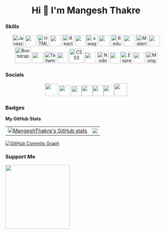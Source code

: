<h1 align="center">Hi 👋 I'm Mangesh Thakre</h1>


### Skills

<p align="center">
 <a href="https://developer.mozilla.org/en-US/docs/Web/JavaScript" target="_blank" rel="noreferrer"><img src="https://res.cloudinary.com/dfyznrd0v/image/upload/v1671193307/js_vcrbs0.png" width="36" height="36" alt="Javascript" /></a>
 <img src="https://res.cloudinary.com/dfyznrd0v/image/upload/v1671006911/space_slwjuy.png" width="34" height="34" />
 <a href="https://developer.mozilla.org/en-US/docs/Glossary/HTML5" target="_blank" rel="noreferrer"><img src="https://res.cloudinary.com/dfyznrd0v/image/upload/v1671194343/5847f5c3cef1014c0b5e489d_bkzvkl.png" width="36" height="36" alt="HTML5" /></a>
 <img src="https://res.cloudinary.com/dfyznrd0v/image/upload/v1671006911/space_slwjuy.png" width="34" height="34" />
 <a href="https://reactjs.org/" target="_blank" rel="noreferrer"><img src="https://res.cloudinary.com/dfyznrd0v/image/upload/v1671194935/pngwing.com_1_w4ltgf.png" width="36" height="36" alt="React" /></a>
 <img src="https://res.cloudinary.com/dfyznrd0v/image/upload/v1671006911/space_slwjuy.png" width="34" height="34" /><a href="https://swagger.io/" target="_blank" rel="noreferrer"><img src="https://res.cloudinary.com/dfyznrd0v/image/upload/v1671198693/swagger_vz3y5c.svg" width="36" height="36" alt="swagger" /></a>
 <img src="https://res.cloudinary.com/dfyznrd0v/image/upload/v1671006911/space_slwjuy.png" width="34" height="34" />
 <a href="https://redux.js.org/" target="_blank" rel="noreferrer"><img src="https://res.cloudinary.com/dfyznrd0v/image/upload/v1671194997/pngwing.com_2_qjymrc.png" width="36" height="36" alt="Redux" /></a>
 <img src="https://res.cloudinary.com/dfyznrd0v/image/upload/v1671006911/space_slwjuy.png" width="34" height="34" />
 <a href="https://mui.com/" target="_blank" rel="noreferrer"><img src="https://res.cloudinary.com/dfyznrd0v/image/upload/v1671198543/icons8-material-ui-480_ggycm0.png" width="36" height="36" alt="Material UI" /></a>
 <img src="https://res.cloudinary.com/dfyznrd0v/image/upload/v1671006911/space_slwjuy.png" width="34" height="34" />
 <a href="https://getbootstrap.com/" target="_blank" rel="noreferrer"><img src="https://res.cloudinary.com/dfyznrd0v/image/upload/v1671198274/pngegg_6_zg0yih.png"  height="50" alt="Bootstrap" /></a>
 <img src="https://res.cloudinary.com/dfyznrd0v/image/upload/v1671006911/space_slwjuy.png" width="34" height="34" />
 <a href="https://tailwindcss.com/" target="_blank" rel="noreferrer"><img src="https://res.cloudinary.com/dfyznrd0v/image/upload/v1671195361/pngwing.com_4_sviowe.png"  height="36" alt="Tailwind Css" /></a>
 <img src="https://res.cloudinary.com/dfyznrd0v/image/upload/v1671006911/space_slwjuy.png" width="34" height="34" />
 <a href="https://www.w3.org/TR/CSS/#css" target="_blank" rel="noreferrer"><img src="https://res.cloudinary.com/dfyznrd0v/image/upload/v1671194546/pngwing.com_uwfp5q.png" width="45" height="45" alt="CSS3" /></a>
 <img src="https://res.cloudinary.com/dfyznrd0v/image/upload/v1671006911/space_slwjuy.png" width="34" height="34" />
 <a href="https://nodejs.org/en/" target="_blank" rel="noreferrer"><img src="https://res.cloudinary.com/dfyznrd0v/image/upload/v1671195109/pngwing.com_3_xjsw8m.png" width="36" height="36" alt="NodeJS" /></a>
 <img src="https://res.cloudinary.com/dfyznrd0v/image/upload/v1671006911/space_slwjuy.png" width="34" height="34" /><a href="https://expressjs.com/" target="_blank" rel="noreferrer"><img src="https://res.cloudinary.com/dfyznrd0v/image/upload/v1671196539/pngegg_zmzoxk.png"  height="36" alt="Express" /></a>
 <img src="https://res.cloudinary.com/dfyznrd0v/image/upload/v1671006911/space_slwjuy.png" width="34" height="34" />
 <a href="https://www.mongodb.com/" target="_blank" rel="noreferrer"><img src="https://res.cloudinary.com/dfyznrd0v/image/upload/v1671198030/pngegg_1_zwtmkx.png" height="36" alt="MongoDB" /></a></p>


### Socials
<p align="center"> <a href="https://mangeshthakre.cyclic.app" target="_blank" rel="noreferrer"><img src="https://res.cloudinary.com/dfyznrd0v/image/upload/v1670833732/jvftdspwhrcnu0yhnajd.png" width="40" height="40" /></a> <img src="https://res.cloudinary.com/dfyznrd0v/image/upload/v1671006911/space_slwjuy.png" width="34" height="34" /> <a href="https://www.linkedin.com/in/mangesh-thakre-a55b13217" target="_blank" rel="noreferrer"><img src="https://res.cloudinary.com/dfyznrd0v/image/upload/v1671006444/linkedin_esrloq.svg" width="32" height="32" /></a><img src="https://res.cloudinary.com/dfyznrd0v/image/upload/v1671006911/space_slwjuy.png" width="34" height="34" /><a href="https://mangeshthakre.hashnode.dev/" target="_blank" rel="noreferrer"><img src="https://res.cloudinary.com/dfyznrd0v/image/upload/v1671006765/hashnode_plxedd.png" width="34" height="34" /></a><img src="https://res.cloudinary.com/dfyznrd0v/image/upload/v1671006911/space_slwjuy.png" width="34" height="34" /><a href="https://www.findcoder.io/u/mangeshthakre" target="_blank" rel="noreferrer"><img src="https://res.cloudinary.com/dfyznrd0v/image/upload/v1671006444/findcoder_a6z6fl.svg" width="40" height="40" /></a>
</p>



### Badges

<b>My GitHub Stats</b>

|   |   |  
|---|---|
| <a href="http://www.github.com/MangeshThakre"><img src="https://github-readme-stats.vercel.app/api?username=MangeshThakre&show_icons=true&hide=&count_private=true&title_color=0891b2&text_color=ffffff&icon_color=14b8a6&bg_color=0f172a&hide_border=true&show_icons=true" alt="MangeshThakre's GitHub stats" /></a>   |  <a href="http://www.github.com/MangeshThakre"><img src="https://github-readme-streak-stats.herokuapp.com/?user=MangeshThakre&stroke=ffffff&background=0f172a&ring=0891b2&fire=0891b2&currStreakNum=ffffff&currStreakLabel=0891b2&sideNums=ffffff&sideLabels=ffffff&dates=ffffff&hide_border=true" /></a>   |  






 
 












<a href="http://www.github.com/MangeshThakre"><img src="https://activity-graph.herokuapp.com/graph?username=MangeshThakre&bg_color=0f172a&color=ffffff&line=14b8a6&point=ffffff&area_color=0f172a&area=true&hide_border=true&custom_title=GitHub%20Commits%20Graph" alt="GitHub Commits Graph" /></a>



<!--  <a href="https://github.com/MangeshThakre" align="left"><img src="https://github-readme-stats.vercel.app/api/top-langs/?username=MangeshThakre&langs_count=10&title_color=0891b2&text_color=ffffff&icon_color=14b8a6&bg_color=0f172a&hide_border=true&locale=en&custom_title=Top%20%Languages" alt="Top Languages" /></a> -->

<!-- <b>Top Repositories</b>

<div width="100%" align="center"><a href="https://github.com/MangeshThakre/https://github.com/MangeshThakre/Chat-web-app-MERN" align="left"><img align="left" width="45%" src="https://github-readme-stats.vercel.app/api/pin/?username=MangeshThakre&repo=https://github.com/MangeshThakre/Chat-web-app-MERN&title_color=0891b2&text_color=ffffff&icon_color=14b8a6&bg_color=0f172a&hide_border=true&locale=en" /></a></div><br /><br /><br /><br /><br /><br /><br /> -->

### Support Me

<a href="https://www.buymeacoffee.com/mangeshthakre"><img src="https://cdn.buymeacoffee.com/buttons/v2/default-yellow.png" width="200" /></a>
